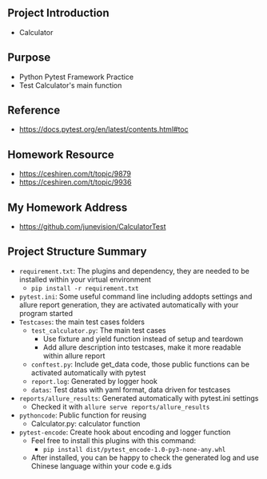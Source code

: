 ## Project Introduction
- Calculator

## Purpose
- Python Pytest Framework Practice
- Test Calculator's main function

## Reference
- https://docs.pytest.org/en/latest/contents.html#toc

## Homework Resource
- https://ceshiren.com/t/topic/9879
- https://ceshiren.com/t/topic/9936

## My Homework Address
- https://github.com/junevision/CalculatorTest

## Project Structure Summary
- `requirement.txt`: The plugins and dependency, they are needed to be installed within your virtual environment
  - `pip install -r requirement.txt`
- `pytest.ini`: Some useful command line including addopts settings and allure report generation, they are activated automatically with your program started
- `Testcases`: the main test cases folders 
  - `test_calculator.py`: The main test cases
    - Use fixture and yield function instead of setup and teardown
    - Add allure description into testcases, make it more readable within allure report
  - `conftest.py`: Include get_data code, those public functions can be activated automatically with pytest
  - `report.log`: Generated by logger hook
  - `datas`: Test datas with yaml format, data driven for testcases
- `reports/allure_results`: Generated automatically with pytest.ini settings
  - Checked it with `allure serve reports/allure_results`  
- `pythoncode`: Public function for reusing
  - Calculator.py: calculator function
- `pytest-encode`: Create hook about encoding and logger function
  - Feel free to install this plugins with this command:
    - `pip install dist/pytest_encode-1.0-py3-none-any.whl`
  - After installed, you can be happy to check the generated log and use Chinese language within your code e.g.ids
